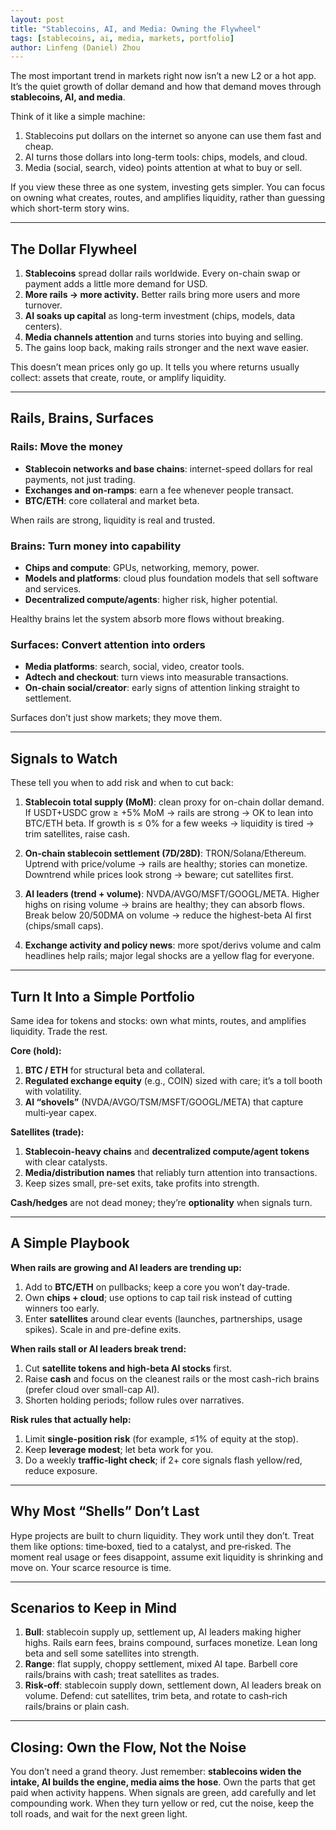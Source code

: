```yaml
---
layout: post
title: "Stablecoins, AI, and Media: Owning the Flywheel"
tags: [stablecoins, ai, media, markets, portfolio]
author: Linfeng (Daniel) Zhou
---
```


The most important trend in markets right now isn’t a new L2 or a hot app. It’s the quiet growth of dollar demand and how that demand moves through **stablecoins, AI, and media**.

Think of it like a simple machine:
1. Stablecoins put dollars on the internet so anyone can use them fast and cheap.
2. AI turns those dollars into long-term tools: chips, models, and cloud.
3. Media (social, search, video) points attention at what to buy or sell.

If you view these three as one system, investing gets simpler. You can focus on owning what creates, routes, and amplifies liquidity, rather than guessing which short-term story wins.

---

## The Dollar Flywheel

1. **Stablecoins** spread dollar rails worldwide. Every on-chain swap or payment adds a little more demand for USD.
2. **More rails → more activity.** Better rails bring more users and more turnover.
3. **AI soaks up capital** as long-term investment (chips, models, data centers).
4. **Media channels attention** and turns stories into buying and selling.
5. The gains loop back, making rails stronger and the next wave easier.

This doesn’t mean prices only go up. It tells you where returns usually collect: assets that create, route, or amplify liquidity.

---

## Rails, Brains, Surfaces

### Rails: Move the money

* **Stablecoin networks and base chains**: internet-speed dollars for real payments, not just trading.
* **Exchanges and on-ramps**: earn a fee whenever people transact.
* **BTC/ETH**: core collateral and market beta.

When rails are strong, liquidity is real and trusted.

### Brains: Turn money into capability

* **Chips and compute**: GPUs, networking, memory, power.
* **Models and platforms**: cloud plus foundation models that sell software and services.
* **Decentralized compute/agents**: higher risk, higher potential.

Healthy brains let the system absorb more flows without breaking.

### Surfaces: Convert attention into orders

* **Media platforms**: search, social, video, creator tools.
* **Adtech and checkout**: turn views into measurable transactions.
* **On-chain social/creator**: early signs of attention linking straight to settlement.

Surfaces don’t just show markets; they move them.

---

## Signals to Watch

These tell you when to add risk and when to cut back:

1. **Stablecoin total supply (MoM)**: clean proxy for on-chain dollar demand.
   If USDT+USDC grow ≥ +5% MoM → rails are strong → OK to lean into BTC/ETH beta.
   If growth is ≤ 0% for a few weeks → liquidity is tired → trim satellites, raise cash.

2. **On-chain stablecoin settlement (7D/28D)**: TRON/Solana/Ethereum.
   Uptrend with price/volume → rails are healthy; stories can monetize.
   Downtrend while prices look strong → beware; cut satellites first.

3. **AI leaders (trend + volume)**: NVDA/AVGO/MSFT/GOOGL/META.
   Higher highs on rising volume → brains are healthy; they can absorb flows.
   Break below 20/50DMA on volume → reduce the highest-beta AI first (chips/small caps).

4. **Exchange activity and policy news**: more spot/derivs volume and calm headlines help rails; major legal shocks are a yellow flag for everyone.

---

## Turn It Into a Simple Portfolio

Same idea for tokens and stocks: own what mints, routes, and amplifies liquidity. Trade the rest.

**Core (hold):**
1. **BTC / ETH** for structural beta and collateral.
2. **Regulated exchange equity** (e.g., COIN) sized with care; it’s a toll booth with volatility.
3. **AI “shovels”** (NVDA/AVGO/TSM/MSFT/GOOGL/META) that capture multi‑year capex.

**Satellites (trade):**
1. **Stablecoin-heavy chains** and **decentralized compute/agent tokens** with clear catalysts.
2. **Media/distribution names** that reliably turn attention into transactions.
3. Keep sizes small, pre-set exits, take profits into strength.

**Cash/hedges** are not dead money; they’re **optionality** when signals turn.

---

## A Simple Playbook

**When rails are growing and AI leaders are trending up:**
1. Add to **BTC/ETH** on pullbacks; keep a core you won’t day-trade.
2. Own **chips + cloud**; use options to cap tail risk instead of cutting winners too early.
3. Enter **satellites** around clear events (launches, partnerships, usage spikes). Scale in and pre-define exits.

**When rails stall or AI leaders break trend:**
1. Cut **satellite tokens and high‑beta AI stocks** first.
2. Raise **cash** and focus on the cleanest rails or the most cash-rich brains (prefer cloud over small-cap AI).
3. Shorten holding periods; follow rules over narratives.

**Risk rules that actually help:**
1. Limit **single-position risk** (for example, ≤1% of equity at the stop).
2. Keep **leverage modest**; let beta work for you.
3. Do a weekly **traffic‑light check**; if 2+ core signals flash yellow/red, reduce exposure.

---

## Why Most “Shells” Don’t Last

Hype projects are built to churn liquidity. They work until they don’t. Treat them like options: time‑boxed, tied to a catalyst, and pre‑risked. The moment real usage or fees disappoint, assume exit liquidity is shrinking and move on. Your scarce resource is time.

---

## Scenarios to Keep in Mind

1. **Bull**: stablecoin supply up, settlement up, AI leaders making higher highs. Rails earn fees, brains compound, surfaces monetize. Lean long beta and sell some satellites into strength.
2. **Range**: flat supply, choppy settlement, mixed AI tape. Barbell core rails/brains with cash; treat satellites as trades.
3. **Risk‑off**: stablecoin supply down, settlement down, AI leaders break on volume. Defend: cut satellites, trim beta, and rotate to cash‑rich rails/brains or plain cash.

---

## Closing: Own the Flow, Not the Noise

You don’t need a grand theory. Just remember: **stablecoins widen the intake, AI builds the engine, media aims the hose**. Own the parts that get paid when activity happens. When signals are green, add carefully and let compounding work. When they turn yellow or red, cut the noise, keep the toll roads, and wait for the next green light.


